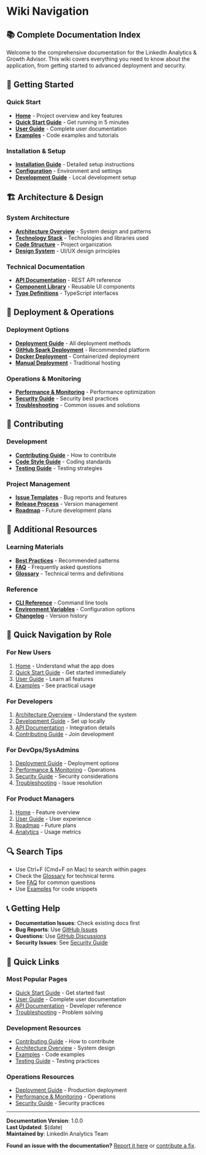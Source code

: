 # Wiki Navigation

## 📚 Complete Documentation Index

Welcome to the comprehensive documentation for the LinkedIn Analytics & Growth Advisor. This wiki covers everything you need to know about the application, from getting started to advanced deployment and security.

## 🚀 Getting Started

### Quick Start
- **[Home](Home.md)** - Project overview and key features
- **[Quick Start Guide](guides/Quick-Start.md)** - Get running in 5 minutes
- **[User Guide](User-Guide.md)** - Complete user documentation
- **[Examples](Examples.md)** - Code examples and tutorials

### Installation & Setup
- **[Installation Guide](guides/Installation.md)** - Detailed setup instructions
- **[Configuration](guides/Configuration.md)** - Environment and settings
- **[Development Guide](guides/Development.md)** - Local development setup

## 🏗️ Architecture & Design

### System Architecture
- **[Architecture Overview](Architecture.md)** - System design and patterns
- **[Technology Stack](Technology-Stack.md)** - Technologies and libraries used
- **[Code Structure](Code-Structure.md)** - Project organization
- **[Design System](Design-System.md)** - UI/UX design principles

### Technical Documentation
- **[API Documentation](API-Documentation.md)** - REST API reference
- **[Component Library](Component-Library.md)** - Reusable UI components
- **[Type Definitions](Type-Definitions.md)** - TypeScript interfaces

## 🚀 Deployment & Operations

### Deployment Options
- **[Deployment Guide](Deployment.md)** - All deployment methods
- **[GitHub Spark Deployment](guides/GitHub-Spark-Deployment.md)** - Recommended platform
- **[Docker Deployment](guides/Docker-Deployment.md)** - Containerized deployment
- **[Manual Deployment](guides/Manual-Deployment.md)** - Traditional hosting

### Operations & Monitoring
- **[Performance & Monitoring](Performance-Monitoring.md)** - Performance optimization
- **[Security Guide](Security.md)** - Security best practices
- **[Troubleshooting](Troubleshooting.md)** - Common issues and solutions

## 👥 Contributing

### Development
- **[Contributing Guide](Contributing.md)** - How to contribute
- **[Code Style Guide](Code-Style.md)** - Coding standards
- **[Testing Guide](guides/Testing.md)** - Testing strategies

### Project Management
- **[Issue Templates](Issue-Templates.md)** - Bug reports and features
- **[Release Process](Release-Process.md)** - Version management
- **[Roadmap](Roadmap.md)** - Future development plans

## 📖 Additional Resources

### Learning Materials
- **[Best Practices](Best-Practices.md)** - Recommended patterns
- **[FAQ](FAQ.md)** - Frequently asked questions
- **[Glossary](Glossary.md)** - Technical terms and definitions

### Reference
- **[CLI Reference](CLI-Reference.md)** - Command line tools
- **[Environment Variables](Environment-Variables.md)** - Configuration options
- **[Changelog](CHANGELOG.md)** - Version history

## 🎯 Quick Navigation by Role

### For New Users
1. [Home](Home.md) - Understand what the app does
2. [Quick Start Guide](guides/Quick-Start.md) - Get started immediately
3. [User Guide](User-Guide.md) - Learn all features
4. [Examples](Examples.md) - See practical usage

### For Developers
1. [Architecture Overview](Architecture.md) - Understand the system
2. [Development Guide](guides/Development.md) - Set up locally
3. [API Documentation](API-Documentation.md) - Integration details
4. [Contributing Guide](Contributing.md) - Join development

### For DevOps/SysAdmins
1. [Deployment Guide](Deployment.md) - Deployment options
2. [Performance & Monitoring](Performance-Monitoring.md) - Operations
3. [Security Guide](Security.md) - Security considerations
4. [Troubleshooting](Troubleshooting.md) - Issue resolution

### For Product Managers
1. [Home](Home.md) - Feature overview
2. [User Guide](User-Guide.md) - User experience
3. [Roadmap](Roadmap.md) - Future plans
4. [Analytics](Analytics.md) - Usage metrics

## 🔍 Search Tips

- Use Ctrl+F (Cmd+F on Mac) to search within pages
- Check the [Glossary](Glossary.md) for technical terms
- See [FAQ](FAQ.md) for common questions
- Use [Examples](Examples.md) for code snippets

## 📞 Getting Help

- **Documentation Issues**: Check existing docs first
- **Bug Reports**: Use [GitHub Issues](https://github.com/imran-siddique/linkedin-insights-pr/issues)
- **Questions**: Use [GitHub Discussions](https://github.com/imran-siddique/linkedin-insights-pr/discussions)
- **Security Issues**: See [Security Guide](Security.md)

## 🎉 Quick Links

### Most Popular Pages
- [Quick Start Guide](guides/Quick-Start.md) - Get started fast
- [User Guide](User-Guide.md) - Complete user documentation
- [API Documentation](API-Documentation.md) - Developer reference
- [Troubleshooting](Troubleshooting.md) - Problem solving

### Development Resources
- [Contributing Guide](Contributing.md) - How to contribute
- [Architecture Overview](Architecture.md) - System design
- [Examples](Examples.md) - Code examples
- [Testing Guide](guides/Testing.md) - Testing practices

### Operations Resources
- [Deployment Guide](Deployment.md) - Production deployment
- [Performance & Monitoring](Performance-Monitoring.md) - Operations
- [Security Guide](Security.md) - Security practices

---

**Documentation Version**: 1.0.0  
**Last Updated**: $(date)  
**Maintained by**: LinkedIn Analytics Team

**Found an issue with the documentation?** [Report it here](https://github.com/imran-siddique/linkedin-insights-pr/issues/new?template=documentation.md) or [contribute a fix](Contributing.md).